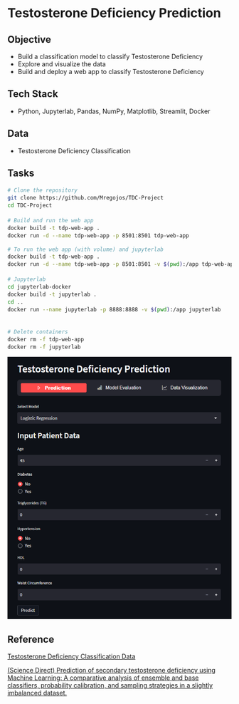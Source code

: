 # Testosterone Deficiency Prediction

## Objective
* Build a classification model to classify Testosterone Deficiency
* Explore and visualize the data 
* Build and deploy a web app to classify Testosterone Deficiency

## Tech Stack
* Python, Jupyterlab, Pandas, NumPy, Matplotlib, Streamlit, Docker

## Data
* Testosterone Deficiency Classification

## Tasks
```sh
# Clone the repository
git clone https://github.com/Mregojos/TDC-Project
cd TDC-Project

# Build and run the web app
docker build -t tdp-web-app .
docker run -d --name tdp-web-app -p 8501:8501 tdp-web-app
```


```sh
# To run the web app (with volume) and jupyterlab
docker build -t tdp-web-app .
docker run -d --name tdp-web-app -p 8501:8501 -v $(pwd):/app tdp-web-app

# Jupyterlab
cd jupyterlab-docker
docker build -t jupyterlab .
cd ..
docker run --name jupyterlab -p 8888:8888 -v $(pwd):/app jupyterlab


# Delete containers
docker rm -f tdp-web-app
docker rm -f jupyterlab
```

![TDP](https://github.com/Mregojos/TDC-Project/blob/main/images/TDP.png)

## Reference
[Testosterone Deficiency Classification Data](https://github.com/osmarluiz/testosterone-deficiency-dataset/)

[(Science Direct) Prediction of secondary testosterone deficiency using Machine Learning: A comparative analysis of 
ensemble and base classifiers, probability calibration, and sampling strategies in a slightly imbalanced dataset.](sciencedirect.com/science/article/pii/S235291821000289)
